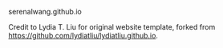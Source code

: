 serenalwang.github.io

Credit to Lydia T. Liu for original website template, forked from https://github.com/lydiatliu/lydiatliu.github.io. 
